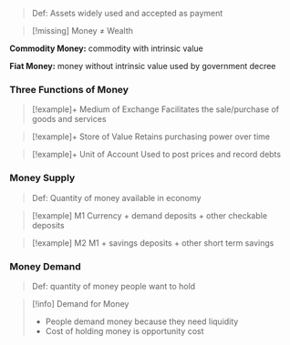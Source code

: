 > Def: Assets widely used and accepted as payment

>[!missing]  Money ≠ Wealth

**Commodity Money:** commodity with intrinsic value

**Fiat Money:** money without intrinsic value used by government decree

### Three Functions of Money

>[!example]+ Medium of Exchange
>Facilitates the sale/purchase of goods and services

>[!example]+ Store of Value
>Retains purchasing power over time

>[!example]+ Unit of Account
>Used to post prices and record debts

### Money Supply

>Def: Quantity of money available in economy


> [!example] M1
> Currency + demand deposits + other checkable deposits

> [!example] M2
> M1 + savings deposits + other short term savings

### Money Demand

> Def: quantity of money people want to hold

> [!info] Demand for Money
> - People demand money because they need liquidity
> - Cost of holding money is opportunity cost

